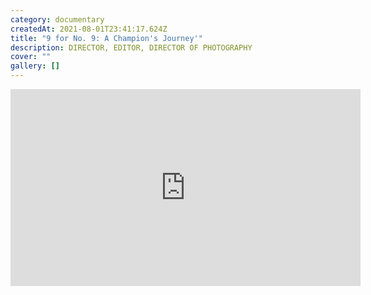 ```yaml
---
category: documentary
createdAt: 2021-08-01T23:41:17.624Z
title: "9 for No. 9: A Champion's Journey'"
description: DIRECTOR, EDITOR, DIRECTOR OF PHOTOGRAPHY
cover: ""
gallery: []
---
```

<div class="video-container"><iframe src="https://www.facebook.com/plugins/video.php?href=https%3A%2F%2Fwww.facebook.com%2Fneworleanssaints%2Fvideos%2F933370020189371%2F&show_text=0&width=560" width="560" height="315" style="border:none;overflow:hidden" scrolling="no" frameborder="0" allowfullscreen="true" allow="autoplay; clipboard-write; encrypted-media; picture-in-picture; web-share" allowFullScreen="true"></iframe></div>